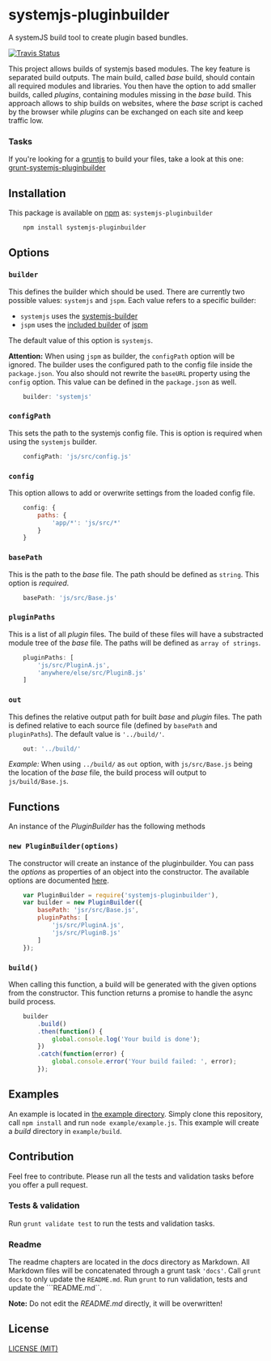 # systemjs-pluginbuilder

A systemJS build tool to create plugin based bundles.

[![Travis Status](https://travis-ci.org/moccu/systemjs-pluginbuilder.png?branch=master)](https://travis-ci.org/moccu/systemjs-pluginbuilder)

This project allows builds of systemjs based modules. The key feature is
separated build outputs. The main build, called _base_ build, should contain all
required modules and libraries. You then have the option to add smaller builds,
called _plugins_, containing modules missing in the _base_ build. This approach
allows to ship builds on websites, where the _base_ script is cached by the
browser while _plugins_ can be exchanged on each site and keep traffic low.

### Tasks

If you're looking for a [gruntjs](http://gruntjs.com/) to build your
files, take a look at this one: [grunt-systemjs-pluginbuilder](https://github.com/moccu/grunt-systemjs-pluginbuilder)

## Installation

This package is available on [npm](https://www.npmjs.com/package/systemjs-pluginbuilder)
as: `systemjs-pluginbuilder`

``` sh
	npm install systemjs-pluginbuilder
```

## Options

### ```builder```

This defines the builder which should be used. There are currently two possible
values: ```systemjs``` and ```jspm```. Each value refers to a specific builder:

* ```systemjs``` uses the [systemjs-builder](https://github.com/systemjs/builder)
* ```jspm``` uses the [included builder](https://github.com/jspm/jspm-cli/blob/master/lib/bundle.js) of [jspm](https://github.com/jspm/jspm-cli)

The default value of this option is ```systemjs```.

**Attention:** When using ```jspm``` as builder, the ```configPath``` option will
be ignored. The builder uses the configured path to the config file inside the
```package.json```. You also should not rewrite the ```baseURL``` property using
the ```config``` option. This value can be defined in the ```package.json``` as
well.

```javascript
	builder: 'systemjs'
```

### ```configPath```

This sets the path to the systemjs config file. This is option is required when
using the ```systemjs``` builder.

```javascript
	configPath: 'js/src/config.js'
```

### ```config```

This option allows to add or overwrite settings from the loaded config file.

```javascript
	config: {
		paths: {
			'app/*': 'js/src/*'
		}
	}
```

### ```basePath```

This is the path to the _base_ file. The path should be defined as ```string```.
This option is _required_.

```javascript
	basePath: 'js/src/Base.js'
```

### ```pluginPaths```

This is a list of all _plugin_ files. The build of these files will have a
substracted module tree of the _base_ file. The paths will be defined as
```array of strings```.

```javascript
	pluginPaths: [
		'js/src/PluginA.js',
		'anywhere/else/src/PluginB.js'
	]
```

### ```out```

This defines the relative output path for built _base_ and _plugin_ files. The
path is defined relative to each source file (defined by ```basePath``` and
```pluginPaths```). The default value is ```'../build/'```.

```javascript
	out: '../build/'
```

*Example:* When using ```../build/``` as ```out``` option, with
```js/src/Base.js``` being the location of the _base_ file, the build process
will output to ```js/build/Base.js```.

## Functions

An instance of the *PluginBuilder* has the following methods

### ```new PluginBuilder(options)```

The constructor will create an instance of the pluginbuilder. You can pass the
*options* as properties of an object into the constructor. The available options
are documented [here](#options).

```javascript
	var PluginBuilder = require('systemjs-pluginbuilder'),
	var builder = new PluginBuilder({
		basePath: 'jsr/src/Base.js',
		pluginPaths: [
			'js/src/PluginA.js',
			'js/src/PluginB.js'
		]
	});
```

### ```build()```

When calling this function, a build will be generated with the given options
from the constructor. This function returns a promise to handle the async build
process.

```javascript
	builder
		.build()
		.then(function() {
			global.console.log('Your build is done');
		})
		.catch(function(error) {
			global.console.error('Your build failed: ', error);
		});
```

## Examples

An example is located in [the example directory](example/). Simply clone this
repository, call ```npm install``` and run ```node example/example.js```. This
example will create a _build_ directory in ```example/build```.

## Contribution

Feel free to contribute. Please run all the tests and validation tasks before
you offer a pull request.

### Tests & validation

Run ```grunt validate test``` to run the tests and validation tasks.

### Readme

The readme chapters are located in the _docs_ directory as Markdown. All
Markdown files will be concatenated through a grunt task ```'docs'```. Call
```grunt docs``` to only update the ```README.md```. Run ```grunt``` to run
validation, tests and update the ```README.md``.

**Note:** Do not edit the _README.md_ directly, it will be overwritten!

## License

[LICENSE (MIT)](https://github.com/moccu/systemjs-pluginbuilder/blob/master/LICENSE)
